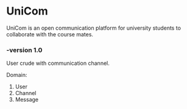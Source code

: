 # UniCom
UniCom is an open communication platform for university students to collaborate with the course mates.

### -version 1.0 

User crude with communication channel.

Domain:

1. User
2. Channel
3. Message